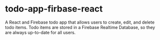 # todo-app-firbase-react
A React and Firebase todo app that allows users to create, edit, and delete todo items. Todo items are stored in a Firebase Realtime Database, so they are always up-to-date for all users.
